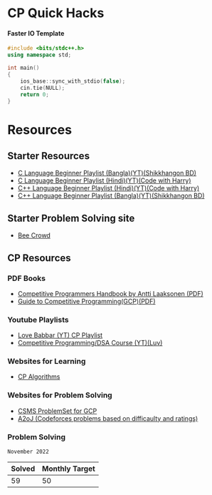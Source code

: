 # CP Quick Hacks

#### Faster IO Template
``` cpp
#include <bits/stdc++.h>
using namespace std;

int main()
{
    ios_base::sync_with_stdio(false);
    cin.tie(NULL);
    return 0;
}
```
# Resources
## Starter Resources

- [C Language Beginner Playlist (Bangla)(YT)(Shikkhangon BD)](https://youtube.com/playlist?list=PLeqnvPK4PpyXHyRzADqWac6CK_vXoP9Cm)
- [C Language Beginner Playlist (Hindi)(YT)(Code with Harry)](https://youtube.com/playlist?list=PLu0W_9lII9aiXlHcLx-mDH1Qul38wD3aR)
- [C++ Language Beginner Playlist (Hindi)(YT)(Code with Harry)](https://youtube.com/playlist?list=PLu0W_9lII9agpFUAlPFe_VNSlXW5uE0YL)
- [C++ Language Beginner Playlist (Bangla)(YT)(Shikkhangon BD)](https://youtube.com/playlist?list=PLeqnvPK4PpyWsjZvgLTRcc-dkPQXc8SHc)

## Starter Problem Solving site
- [Bee Crowd](https://www.beecrowd.com.br/)

## CP Resources
### PDF Books

- [Competitive Programmers Handbook by Antti Laaksonen (PDF)](./resources/Competitive-programmers-hand-book-Antti-Laaksonen.pdf)
- [Guide to Competitive Programming(GCP)(PDF)](./resources/Guide%20to%20Competitive%20Programming.pdf)

### Youtube Playlists

- [Love Babbar (YT) CP Playlist](https://youtube.com/playlist?list=PL4PCksYQGLJOcaPLgeMFaxaHigPFjBuTG)
- [Competitive Programming/DSA Course (YT)(Luv)](https://youtube.com/playlist?list=PLauivoElc3ggagradg8MfOZreCMmXMmJ-)

### Websites for Learning

- [CP Algorithms](https://cp-algorithms.com/)

### Websites for Problem Solving

- [CSMS ProblemSet for GCP](https://cses.fi/problemset/)
- [A2oJ (Codeforces problems based on difficaulty and ratings)](https://earthshakira.github.io/a2oj-clientside/server/Ladders.html)


### Problem Solving
`November 2022`

| Solved             | Monthly Target                                                     |
| -----------------  | ------------------------------------------------------------------ |
| 59                 |                              50                                    |

